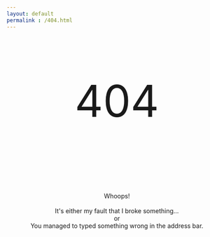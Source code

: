 ```yaml
---
layout: default
permalink : /404.html
---
```


<div style="font-size: 100px; text-align: center">

404 

</div>

<br>
<br>

<div style="text-align: center">

Whoops!<br>
<br>
It's either my fault that I broke something...<br>or<br>You managed to typed something wrong in the address bar.

</div>